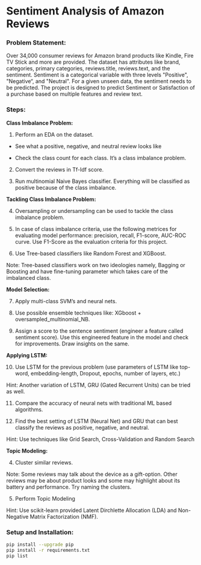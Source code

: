 # Sentiment Analysis of Amazon Reviews


### Problem Statement:

Over 34,000 consumer reviews for Amazon brand products like Kindle, Fire TV Stick and more are provided.
The dataset has attributes like brand, categories, primary categories, reviews.title, reviews.text, and the sentiment. Sentiment is a categorical variable with three levels "Positive", "Negative“, and "Neutral". For a given unseen data, the sentiment needs to be predicted. The project is designed to predict Sentiment or Satisfaction of a purchase based on multiple features and review text.<br>

### Steps:

<b>Class Imbalance Problem:</b>

1. Perform an EDA on the dataset.

- See what a positive, negative, and neutral review looks like

- Check the class count for each class. It’s a class imbalance problem.

2. Convert the reviews in Tf-Idf score.

3. Run multinomial Naive Bayes classifier. Everything will be classified as positive because of the class imbalance.

<b>Tackling Class Imbalance Problem:</b>

4. Oversampling or undersampling can be used to tackle the class imbalance problem.

5. In case of class imbalance criteria, use the following metrices for evaluating model performance: precision, recall, F1-score, AUC-ROC curve. Use F1-Score as the evaluation criteria for this project.

6. Use Tree-based classifiers like Random Forest and XGBoost.

Note: Tree-based classifiers work on two ideologies namely, Bagging or Boosting and have fine-tuning parameter which takes care of the imbalanced class.

<b>Model Selection:</b>

7. Apply multi-class SVM’s and neural nets.

8. Use possible ensemble techniques like: XGboost + oversampled_multinomial_NB.

9. Assign a score to the sentence sentiment (engineer a feature called sentiment score). Use this engineered feature in the model and check for improvements. Draw insights on the same.

<b>Applying LSTM:</b>

10. Use LSTM for the previous problem (use parameters of LSTM like top-word, embedding-length, Dropout, epochs, number of layers, etc.)

Hint: Another variation of LSTM, GRU (Gated Recurrent Units) can be tried as well.

11. Compare the accuracy of neural nets with traditional ML based algorithms.

3. Find the best setting of LSTM (Neural Net) and GRU that can best classify the reviews as positive, negative, and neutral.

Hint: Use techniques like Grid Search, Cross-Validation and Random Search

<b> Topic Modeling:</b>

4. Cluster similar reviews.

Note: Some reviews may talk about the device as a gift-option. Other reviews may be about product looks and some may highlight about its battery and performance. Try naming the clusters.

5. Perform Topic Modeling

Hint: Use scikit-learn provided Latent Dirchlette Allocation (LDA) and Non-Negative Matrix Factorization (NMF).<br>

### Setup and Installation:
```bash
pip install --upgrade pip
pip install -r requirements.txt
pip list
```
